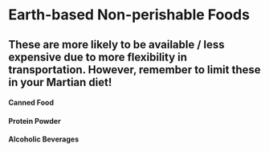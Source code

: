 # Earth-based Non-perishable Foods

These are more likely to be available / less expensive due to more flexibility in transportation.  However, remember to limit these in your Martian diet!
----------

#### Canned Food
#### Protein Powder
#### Alcoholic Beverages

